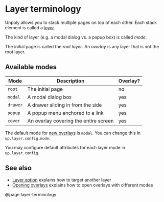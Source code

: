 Layer terminology
=================

Unpoly allows you to stack multiple pages on top of each other.
Each stack element is called a [*layer*](/up.layer).

The kind of layer (e.g. a modal dialog vs. a popup box) is called *mode*.

The initial page is called the *root layer*.
An *overlay* is any layer that is not the root layer.

Available modes
---------------

| Mode      | Description                           | Overlay? |
| --------- | ------------------------------------- |----------|
| `root`    | The initial page                      | no       |
| `modal`   | A modal dialog box                    | yes      |
| `drawer`  | A drawer sliding in from the side     | yes      |
| `popup`   | A popup menu anchored to a link       | yes      |
| `cover`   | An overlay covering the entire screen | yes      |

The default mode for [new overlays](/a-up-layer-new) is `modal`.
You can change this in `up.layer.config.mode`.

You may configure default attributes for each layer mode in `up.layer.config`.


See also
--------

- [Layer option](/layer-option) explains how to target another layer
- [Opening overlays](/opening-overlays) explains how to open overlays with different modes


@page layer-terminology
